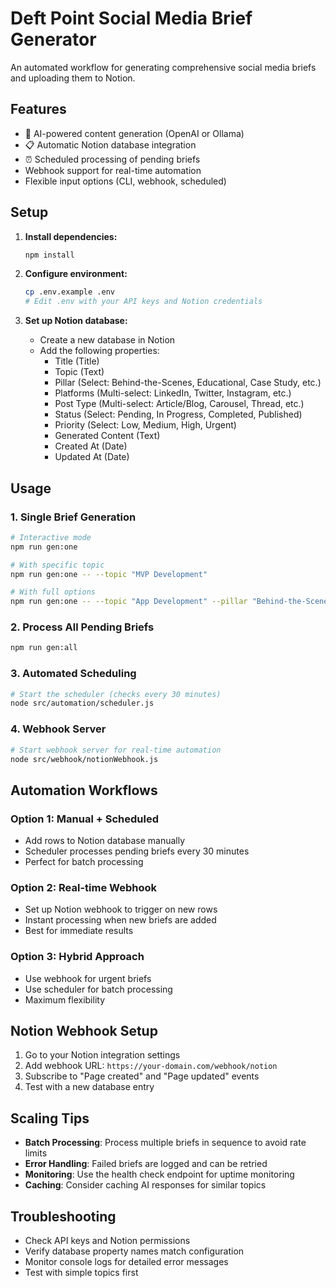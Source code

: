 # Deft Point Social Media Brief Generator

An automated workflow for generating comprehensive social media briefs and uploading them to Notion.

## Features

- 🤖 AI-powered content generation (OpenAI or Ollama)
- 📋 Automatic Notion database integration
- ⏰ Scheduled processing of pending briefs
-  Webhook support for real-time automation
-  Flexible input options (CLI, webhook, scheduled)

## Setup

1. **Install dependencies:**
   ```bash
   npm install
   ```

2. **Configure environment:**
   ```bash
   cp .env.example .env
   # Edit .env with your API keys and Notion credentials
   ```

3. **Set up Notion database:**
   - Create a new database in Notion
   - Add the following properties:
     - Title (Title)
     - Topic (Text)
     - Pillar (Select: Behind-the-Scenes, Educational, Case Study, etc.)
     - Platforms (Multi-select: LinkedIn, Twitter, Instagram, etc.)
     - Post Type (Multi-select: Article/Blog, Carousel, Thread, etc.)
     - Status (Select: Pending, In Progress, Completed, Published)
     - Priority (Select: Low, Medium, High, Urgent)
     - Generated Content (Text)
     - Created At (Date)
     - Updated At (Date)

## Usage

### 1. Single Brief Generation
```bash
# Interactive mode
npm run gen:one

# With specific topic
npm run gen:one -- --topic "MVP Development"

# With full options
npm run gen:one -- --topic "App Development" --pillar "Behind-the-Scenes" --platform "LinkedIn,Twitter" --postType "Article,Carousel"
```

### 2. Process All Pending Briefs
```bash
npm run gen:all
```

### 3. Automated Scheduling
```bash
# Start the scheduler (checks every 30 minutes)
node src/automation/scheduler.js
```

### 4. Webhook Server
```bash
# Start webhook server for real-time automation
node src/webhook/notionWebhook.js
```

## Automation Workflows

### Option 1: Manual + Scheduled
- Add rows to Notion database manually
- Scheduler processes pending briefs every 30 minutes
- Perfect for batch processing

### Option 2: Real-time Webhook
- Set up Notion webhook to trigger on new rows
- Instant processing when new briefs are added
- Best for immediate results

### Option 3: Hybrid Approach
- Use webhook for urgent briefs
- Use scheduler for batch processing
- Maximum flexibility

## Notion Webhook Setup

1. Go to your Notion integration settings
2. Add webhook URL: `https://your-domain.com/webhook/notion`
3. Subscribe to "Page created" and "Page updated" events
4. Test with a new database entry

## Scaling Tips

- **Batch Processing**: Process multiple briefs in sequence to avoid rate limits
- **Error Handling**: Failed briefs are logged and can be retried
- **Monitoring**: Use the health check endpoint for uptime monitoring
- **Caching**: Consider caching AI responses for similar topics

## Troubleshooting

- Check API keys and Notion permissions
- Verify database property names match configuration
- Monitor console logs for detailed error messages
- Test with simple topics first

